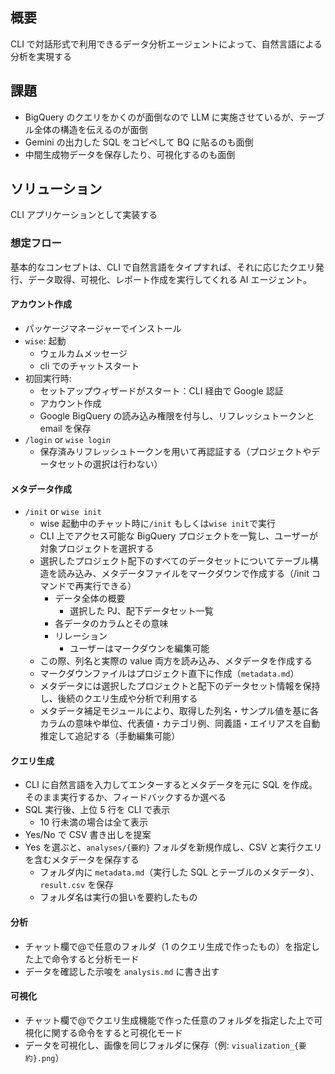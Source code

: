 ## 概要

CLI で対話形式で利用できるデータ分析エージェントによって、自然言語による分析を実現する

## 課題

- BigQuery のクエリをかくのが面倒なので LLM に実施させているが、テーブル全体の構造を伝えるのが面倒
- Gemini の出力した SQL をコピペして BQ に貼るのも面倒
- 中間生成物データを保存したり、可視化するのも面倒

## ソリューション

CLI アプリケーションとして実装する

### 想定フロー

基本的なコンセプトは、CLI で自然言語をタイプすれば、それに応じたクエリ発行、データ取得、可視化、レポート作成を実行してくれる AI エージェント。

#### アカウント作成

- パッケージマネージャーでインストール
- `wise`: 起動
  - ウェルカムメッセージ
  - cli でのチャットスタート
- 初回実行時:
  - セットアップウィザードがスタート：CLI 経由で Google 認証
  - アカウント作成
  - Google BigQuery の読み込み権限を付与し、リフレッシュトークンと email を保存
- `/login` or `wise login`
  - 保存済みリフレッシュトークンを用いて再認証する（プロジェクトやデータセットの選択は行わない）

#### メタデータ作成

- `/init` or `wise init`
  - wise 起動中のチャット時に`/init` もしくは`wise init`で実行
  - CLI 上でアクセス可能な BigQuery プロジェクトを一覧し、ユーザーが対象プロジェクトを選択する
  - 選択したプロジェクト配下のすべてのデータセットについてテーブル構造を読み込み、メタデータファイルをマークダウンで作成する（/init コマンドで再実行できる）
    - データ全体の概要
      - 選択した PJ、配下データセット一覧
    - 各データのカラムとその意味
    - リレーション
      - ユーザーはマークダウンを編集可能
  - この際、列名と実際の value 両方を読み込み、メタデータを作成する
  - マークダウンファイルはプロジェクト直下に作成（`metadata.md`）
  - メタデータには選択したプロジェクトと配下のデータセット情報を保持し、後続のクエリ生成や分析で利用する
  - メタデータ補足モジュールにより、取得した列名・サンプル値を基に各カラムの意味や単位、代表値・カテゴリ例、同義語・エイリアスを自動推定して追記する（手動編集可能）

#### クエリ生成

- CLI に自然言語を入力してエンターするとメタデータを元に SQL を作成。そのまま実行するか、フィードバックするか選べる
- SQL 実行後、上位 5 行を CLI で表示
  - 10 行未満の場合は全て表示
- Yes/No で CSV 書き出しを提案
- Yes を選ぶと、`analyses/{要約}` フォルダを新規作成し、CSV と実行クエリを含むメタデータを保存する
  - フォルダ内に `metadata.md`（実行した SQL とテーブルのメタデータ）、`result.csv` を保存
  - フォルダ名は実行の狙いを要約したもの

#### 分析

- チャット欄で@で任意のフォルダ（1 のクエリ生成で作ったもの）を指定した上で命令すると分析モード
- データを確認した示唆を `analysis.md` に書き出す

#### 可視化

- チャット欄で@でクエリ生成機能で作った任意のフォルダを指定した上で可視化に関する命令をすると可視化モード
- データを可視化し、画像を同じフォルダに保存（例: `visualization_{要約}.png`）
